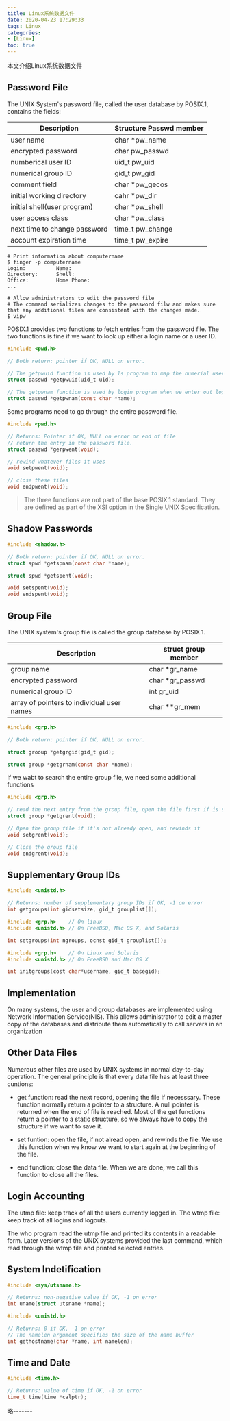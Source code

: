 ```yaml
---
title: Linux系统数据文件
date: 2020-04-23 17:29:33
tags: Linux
categories:
- [Linux]
toc: true
---
```

本文介绍Linux系统数据文件
<!-- more -->

## Password File

The UNIX System's password file, called the user database by POSIX.1, contains the fields:

| Description | Structure Passwd member | 
| ----------- | ----------------------- | 
| user name | char *pw_name |
|encrypted password | char pw_passwd |
| numberical user ID | uid_t pw_uid |
| numerical group ID | gid_t pw_gid |
| comment field | char *pw_gecos |
| initial working directory | cahr *pw_dir |
| initial shell(user program) | char *pw_shell |
| user access class | char *pw_class |
| next time to change password | time_t pw_change |
| account expiration time | time_t pw_expire |


```shell
# Print information about computername
$ finger -p computername
Login:          Name:
Directory:      Shell:
Office:         Home Phone:   
...

# Allow administrators to edit the password file
# The command serializes changes to the password filw and makes sure that any additional files are consistent with the changes made.
$ vipw
```

POSIX.1 provides two functions to fetch entries from the password file. The two functions is fine if we want to look up either a login name or a user ID.

```C
#include <pwd.h>

// Both return: pointer if OK, NULL on error.

// The getpwuid function is used by ls program to map the numerial userID contained in an i-node into a user's login name.
struct passwd *getpwuid(uid_t uid);

// The getpwnam function is used by login program when we enter out login name.
struct passwd *getpwnam(const char *name);
````

Some programs need to go through the entire password file.

```C
#include <pwd.h>

// Returns: Pointer if OK, NULL on error or end of file
// return the entry in the password file. 
struct passwd *gerpwent(void);

// rewind whatever files it uses
void setpwent(void);

// close these files
void endpwent(void);
```

> The three functions are not part of the base POSIX.1 standard. They are defined as part of the XSI option in the Single UNIX Specification.

## Shadow Passwords

```C
#include <shadow.h>

// Both return: pointer if OK, NULL on error.
struct spwd *getspnam(const char *name);

struct spwd *getspent(void);

void setspent(void);
void endspent(void);
```

## Group File

The UNIX system's group file is called the group database by POSIX.1.

| Description | struct group member |
| ----------- | ------------------- |
| group name | char *gr_name |
| encrypted password | char *gr_passwd |
| numerical group ID | int gr_uid |
| array of pointers to individual user names | char **gr_mem |


```C
#include <grp.h>

// Both return: pointer if OK, NULL on error.

struct grooup *getgrgid(gid_t gid);

struct group *getgrnam(const char *name);
```

If we wabt to search the entire group file, we need some additional functions

```C
#include <grp.h>

// read the next entry from the group file, open the file first if is's not already open
struct group *getgrent(void);

// Open the group file if it's not already open, and rewinds it
void setgrent(void);

// Close the group file
void endgrent(void);
```

## Supplementary Group IDs

```C
#include <unistd.h>

// Returns: number of supplementary group IDs if OK, -1 on error
int getgroups(int gidsetsize, gid_t grouplist[]);

#include <grp.h>    // On linux
#include <unistd.h> // On FreeBSD, Mac OS X, and Solaris

int setgroups(int ngroups, ocnst gid_t grouplist[]);

#include <grp.h>    // On Linux and Solaris
#include <unistd.h> // On FreeBSD and Mac OS X

int initgroups(cost char*username, gid_t basegid);
```

## Implementation

On many systems, the user and group databases are implemented using Network Information Service(NIS). This allows administrator to edit a master copy of the databases and distribute them automatically to call servers in an organization

## Other Data Files

Numerous other files are used by UNIX systems in normal day-to-day operation.
The general principle is that every data file has at least three cuntions:

- get function: read the next record, opening the file if necesssary. These function normally return a pointer to a structure. A null pointer is returned when the end of file is reached. Most of the get functions return a pointer to a static structure, so we always have to copy the structure if we want to save it.

- set funtion: open the file, if not alread open, and rewinds the file. We use this function when we know we want to start again at the beginning of the file.
- end function: close the data file. When we are done, we call this function to close all the files.

## Login Accounting

The utmp file: keep track of all the users currently logged in.
The wtmp file: keep track of all logins and logouts.

The who program read the utmp file and printed its contents in a readable form.
Later versions of the UNIX systems provided the last command, which read through the wtmp file and printed selected entries.

## System Indetification

```C
#include <sys/utsname.h>

// Returns: non-negative value if OK, -1 on error
int uname(struct utsname *name);
```

```C
#include <unistd.h>

// Returns: 0 if OK, -1 on error
// The namelen argument specifies the size of the name buffer
int gethostname(char *name, int namelen);
```

## Time and Date

```C
#include <time.h>

// Returns: value of time if OK, -1 on error
time_t time(time *calptr);
```

略-------